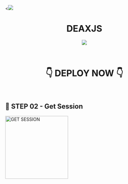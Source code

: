 <<a><img src='https://i.imgur.com/LyHic3i.gif'/></a>
<h1 align="center">DEAXJS<br></h1>
<p align="center">
<img src="https://telegra.ph/file/cad7038fe82e47f79c609.jpg" />
</p>





<br>

<div align="center">
 
  <h1>👇 DEPLOY NOW 👇</h1>
</div>

<br>


## 🎀 STEP 02 -  Get Session

<a href="https://vajirapair-3ea4809cee5a.herokuapp.com/"><img src="https://img.shields.io/badge/QR%20OR%20PAIR%20CODE-blue" alt="GET SESSION" width="200"></a>

  


